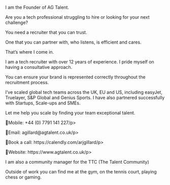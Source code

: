 I am the Founder of AG Talent.

Are you a tech professional struggling to hire or looking for your next challenge?
 
You need a recruiter that you can trust.
 
One that you can partner with, who listens, is efficient and cares.
 
That’s where I come in.
 
I am a tech recruiter with over 12 years of experience. I pride myself on having a consultative approach.
 
You can ensure your brand is represented correctly throughout the recruitment process.
 
I’ve scaled global tech teams across the UK, EU and US, including easyJet, Truelayer, S&P Global and Genius Sports. I have also partnered successfully with Startups, Scale-ups and SMEs.

Let me help you scale by finding your team exceptional talent.

📱Mobile: +44 (0) 7791 141 227/p>
<p>📧Email: agillard@agtalent.co.uk/p>
<p></p>📆Book a call: https://calendly.com/arjgillard/p>
<p>🔗Website: https://www.agtalent.co.uk/p>

I am also a community manager for the TTC (The Talent Community)

Outside of work you can find me at the gym, on the tennis court, playing chess or gaming. 
